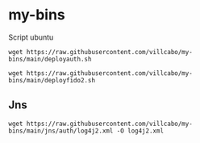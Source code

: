 # my-bins
Script ubuntu

```
wget https://raw.githubusercontent.com/villcabo/my-bins/main/deployauth.sh
```

```
wget https://raw.githubusercontent.com/villcabo/my-bins/main/deployfido2.sh
```

## Jns

```
wget https://raw.githubusercontent.com/villcabo/my-bins/main/jns/auth/log4j2.xml -O log4j2.xml
```
